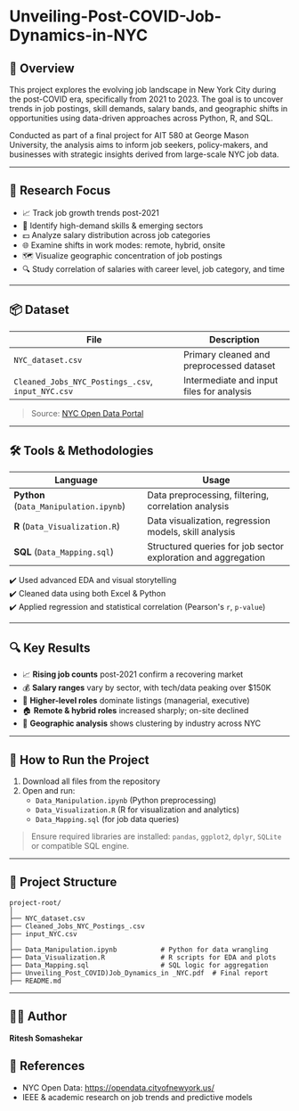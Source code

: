 # Unveiling-Post-COVID-Job-Dynamics-in-NYC

## 📘 Overview

This project explores the evolving job landscape in New York City during the post-COVID era, specifically from 2021 to 2023. The goal is to uncover trends in job postings, skill demands, salary bands, and geographic shifts in opportunities using data-driven approaches across Python, R, and SQL.

Conducted as part of a final project for AIT 580 at George Mason University, the analysis aims to inform job seekers, policy-makers, and businesses with strategic insights derived from large-scale NYC job data.

---

## 🧩 Research Focus

- 📈 Track job growth trends post-2021
- 🧠 Identify high-demand skills & emerging sectors
- 💵 Analyze salary distribution across job categories
- 🌐 Examine shifts in work modes: remote, hybrid, onsite
- 🗺 Visualize geographic concentration of job postings
- 🔍 Study correlation of salaries with career level, job category, and time

---

## 📦 Dataset

| File | Description |
|------|-------------|
| `NYC_dataset.csv` | Primary cleaned and preprocessed dataset |
| `Cleaned_Jobs_NYC_Postings_.csv`, `input_NYC.csv` | Intermediate and input files for analysis |

> Source: [NYC Open Data Portal](https://opendata.cityofnewyork.us/)

---

## 🛠 Tools & Methodologies

| Language | Usage |
|----------|-------|
| **Python** (`Data_Manipulation.ipynb`) | Data preprocessing, filtering, correlation analysis |
| **R** (`Data_Visualization.R`) | Data visualization, regression models, skill analysis |
| **SQL** (`Data_Mapping.sql`) | Structured queries for job sector exploration and aggregation |

✔️ Used advanced EDA and visual storytelling  
✔️ Cleaned data using both Excel & Python  
✔️ Applied regression and statistical correlation (Pearson's `r`, `p-value`)  

---

## 🔍 Key Results

- 📈 **Rising job counts** post-2021 confirm a recovering market
- 💰 **Salary ranges** vary by sector, with tech/data peaking over $150K
- 👔 **Higher-level roles** dominate listings (managerial, executive)
- 🏠 **Remote & hybrid roles** increased sharply; on-site declined
- 🧭 **Geographic analysis** shows clustering by industry across NYC

---

## 🚀 How to Run the Project

1. Download all files from the repository
2. Open and run:
   - `Data_Manipulation.ipynb` (Python preprocessing)
   - `Data_Visualization.R` (R for visualization and analytics)
   - `Data_Mapping.sql` (for job data queries)

> Ensure required libraries are installed: `pandas`, `ggplot2`, `dplyr`, `SQLite` or compatible SQL engine.

---

## 📁 Project Structure

```
project-root/
│
├── NYC_dataset.csv
├── Cleaned_Jobs_NYC_Postings_.csv
├── input_NYC.csv
│
├── Data_Manipulation.ipynb           # Python for data wrangling
├── Data_Visualization.R              # R scripts for EDA and plots
├── Data_Mapping.sql                  # SQL logic for aggregation
├── Unveiling_Post_COVID)Job_Dynamics_in _NYC.pdf  # Final report
├── README.md
```

---

## 🙋‍♂️ Author

**Ritesh Somashekar**  

## 🔗 References

- NYC Open Data: https://opendata.cityofnewyork.us/  
- IEEE & academic research on job trends and predictive models
